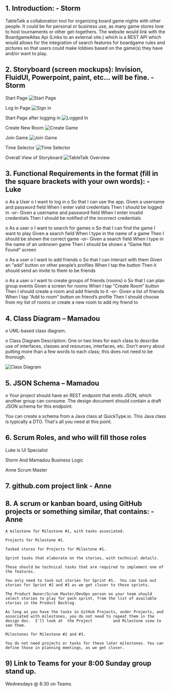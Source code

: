 ## 1.	Introduction: - Storm 
TableTalk a collaboration tool for organizing board game nights with other people. It could be for personal or business use, as many game stores love to host tournaments or other get-togethers. The website would link with the BoardgameAtlas Api (Links to an external site.) which is a REST API which would allows for the integration of search features for boardgame rules and pictures so that users could make lobbies based on the game(s) they have and/or want to play.
## 2.	Storyboard (screen mockups): Invision, FluidUI, Powerpoint, paint, etc... will be fine. - Storm


Start Page
![Start Page](https://user-images.githubusercontent.com/55035232/106964285-e0494280-670f-11eb-912f-d6710a576ce2.PNG)

Log In Page
![Sign in](https://user-images.githubusercontent.com/55035232/106964297-e5a68d00-670f-11eb-9277-5954339d77eb.PNG)

Start Page after logging in
![Logged In](https://user-images.githubusercontent.com/55035232/106964304-e9d2aa80-670f-11eb-86ed-02f22f7dfe2b.PNG)

Create New Room
![Create Game](https://user-images.githubusercontent.com/55035232/106964529-3b7b3500-6710-11eb-85a9-e60c96bd1319.PNG)

Join Game
![Join Game](https://user-images.githubusercontent.com/55035232/106964343-f48d3f80-670f-11eb-9c48-7d652faac351.PNG)

Time Selector
![Time Selector](https://user-images.githubusercontent.com/55035232/106964352-f7883000-670f-11eb-9b76-f45a364fbe4d.PNG)


Overall View of Storyboard 
![TableTalk Overview](https://user-images.githubusercontent.com/55035232/106964268-da536180-670f-11eb-8e81-6292d25e4611.PNG)




## 3.	Functional Requirements in the format (fill in the square brackets with your own words):  - Luke
o As a User
o I want to log in
o So that I can use the app.
Given a username and password field
When I enter valid credentials
Then I should be logged in
-or-
Given a username and password field
When I enter invalid credentials
Then I should be notified of the incorrect credentials

o As a user
o I want to search for games
o So that I can find the game I want to play
Given a search field
When I type in the name of a game
Then I should be shown the correct game
-or-
Given a search field
When I type in the name of an unknown game
Then I should be shown a “Game Not Found” screen

o As a user
o I want to add friends
o So that I can interact with them
Given an “add” button on other people’s profiles
When I tap the button
Then it should send an invite to them to be friends

o As a user
o I want to create groups of friends (rooms)
o So that I can plan group events
Given a screen for rooms
When I tap “Create Room” button
Then I should create a room and add friends to it
-or-
Given a list of friends
When I tap “Add to room” button on friend’s profile
Then I should choose from my list of rooms or create a new room to add my friend to


   
## 4.	Class Diagram – Mamadou

o	UML-based class diagram.

o	Class Diagram Description: One or two lines for each class to describe use of interfaces,  classes and resources, interfaces, etc. Don't worry about putting 
more than a few words to each class; this does not need to be thorough.

![Class Diagram](C:\Users\konem\IdeaProjects\images\ClassDiagram.PNG)

## 5.	JSON Schema – Mamadou

o	 Your project should have an REST endpoint that emits JSON, which another group can consume.  The design document should contain a draft JSON schema for this endpoint. 

  You can create a schema from a Java class at QuickType.io.  This Java class is typically a DTO.  That's all you need at this point.
  
## 6.	Scrum Roles, and who will fill those roles

Luke is UI Specialist

Storm And Mamadou Business Logic

Anne Scrum Master

## 7.	github.com project link - Anne
## 8.	 A scrum or kanban board, using GitHub projects or something similar, that contains: - Anne

	A milestone for Milestone #1, with tasks associated.
	
	Projects for Milestone #1.
	
	Tasked stores for Projects for Milestone #1. 
	
	Sprint tasks that elaborate on the stories, with technical details.
	
	These should be technical tasks that are required to implement one of the features.
	
	You only need to task out stories for Sprint #1.  You can task out stories for Sprint #2 and #3 as we get closer to those sprints. 
	
	The Product Owner/Scrum Master/DevOps person on your team should select stories to play for each sprint, from the list of available stories in the Product Backlog.
	
	As long as you have the tasks in GitHub Projects, under Projects, and associated with milestones, you do not need to repeat them in the design doc.  I'll look at  the Project 	       and Milestone view to see them. 
	
	Milestones for Milestone #2 and #3.   
	
	You do not need projects or tasks for these later milestones. You can define those in planning meetings, as we get closer.
	
## 9) Link to Teams for your 8:00 Sunday group stand up. 
Wednesdays @ 8:30 on Teams.

